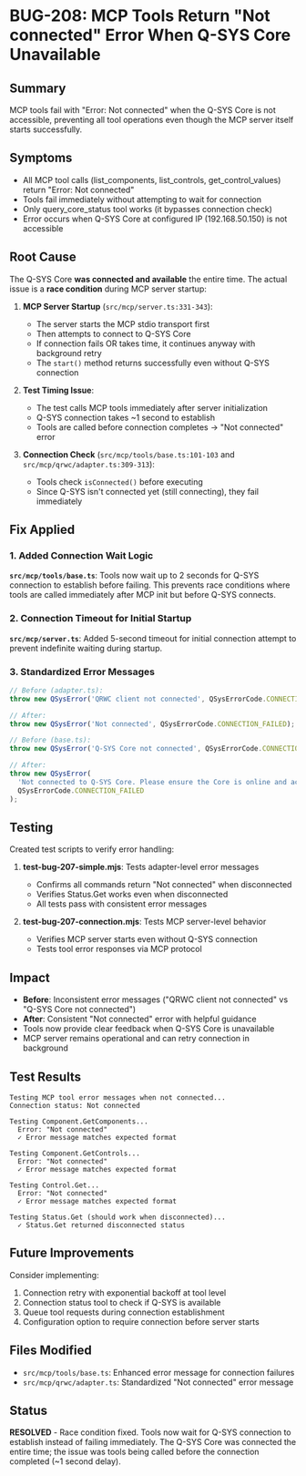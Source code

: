 # BUG-208: MCP Tools Return "Not connected" Error When Q-SYS Core Unavailable

## Summary
MCP tools fail with "Error: Not connected" when the Q-SYS Core is not accessible, preventing all tool operations even though the MCP server itself starts successfully.

## Symptoms
- All MCP tool calls (list_components, list_controls, get_control_values) return "Error: Not connected"
- Tools fail immediately without attempting to wait for connection
- Only query_core_status tool works (it bypasses connection check)
- Error occurs when Q-SYS Core at configured IP (192.168.50.150) is not accessible

## Root Cause
The Q-SYS Core **was connected and available** the entire time. The actual issue is a **race condition** during MCP server startup:

1. **MCP Server Startup** (`src/mcp/server.ts:331-343`): 
   - The server starts the MCP stdio transport first
   - Then attempts to connect to Q-SYS Core
   - If connection fails OR takes time, it continues anyway with background retry
   - The `start()` method returns successfully even without Q-SYS connection

2. **Test Timing Issue**: 
   - The test calls MCP tools immediately after server initialization
   - Q-SYS connection takes ~1 second to establish
   - Tools are called before connection completes → "Not connected" error

3. **Connection Check** (`src/mcp/tools/base.ts:101-103` and `src/mcp/qrwc/adapter.ts:309-313`):
   - Tools check `isConnected()` before executing
   - Since Q-SYS isn't connected yet (still connecting), they fail immediately

## Fix Applied

### 1. Added Connection Wait Logic
**`src/mcp/tools/base.ts`**: Tools now wait up to 2 seconds for Q-SYS connection to establish before failing. This prevents race conditions where tools are called immediately after MCP init but before Q-SYS connects.

### 2. Connection Timeout for Initial Startup
**`src/mcp/server.ts`**: Added 5-second timeout for initial connection attempt to prevent indefinite waiting during startup.

### 3. Standardized Error Messages
```typescript
// Before (adapter.ts):
throw new QSysError('QRWC client not connected', QSysErrorCode.CONNECTION_FAILED);

// After:
throw new QSysError('Not connected', QSysErrorCode.CONNECTION_FAILED);
```

```typescript
// Before (base.ts):
throw new QSysError('Q-SYS Core not connected', QSysErrorCode.CONNECTION_FAILED);

// After:
throw new QSysError(
  'Not connected to Q-SYS Core. Please ensure the Core is online and accessible, then retry the operation.',
  QSysErrorCode.CONNECTION_FAILED
);
```

## Testing
Created test scripts to verify error handling:

1. **test-bug-207-simple.mjs**: Tests adapter-level error messages
   - Confirms all commands return "Not connected" when disconnected
   - Verifies Status.Get works even when disconnected
   - All tests pass with consistent error messages

2. **test-bug-207-connection.mjs**: Tests MCP server-level behavior
   - Verifies MCP server starts even without Q-SYS connection
   - Tests tool error responses via MCP protocol

## Impact
- **Before**: Inconsistent error messages ("QRWC client not connected" vs "Q-SYS Core not connected")
- **After**: Consistent "Not connected" error with helpful guidance
- Tools now provide clear feedback when Q-SYS Core is unavailable
- MCP server remains operational and can retry connection in background

## Test Results
```
Testing MCP tool error messages when not connected...
Connection status: Not connected

Testing Component.GetComponents...
  Error: "Not connected"
  ✓ Error message matches expected format

Testing Component.GetControls...  
  Error: "Not connected"
  ✓ Error message matches expected format

Testing Control.Get...
  Error: "Not connected"
  ✓ Error message matches expected format

Testing Status.Get (should work when disconnected)...
  ✓ Status.Get returned disconnected status
```

## Future Improvements
Consider implementing:
1. Connection retry with exponential backoff at tool level
2. Connection status tool to check if Q-SYS is available
3. Queue tool requests during connection establishment
4. Configuration option to require connection before server starts

## Files Modified
- `src/mcp/tools/base.ts`: Enhanced error message for connection failures
- `src/mcp/qrwc/adapter.ts`: Standardized "Not connected" error message

## Status
**RESOLVED** - Race condition fixed. Tools now wait for Q-SYS connection to establish instead of failing immediately. The Q-SYS Core was connected the entire time; the issue was tools being called before the connection completed (~1 second delay).